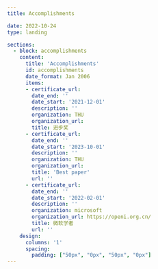 ```yaml
---
title: Accomplishments

date: 2022-10-24
type: landing

sections:
  - block: accomplishments
    content:
      title: 'Accomplishments'
      id: accomplishments
      date_format: Jan 2006
      items:
      - certificate_url: 
        date_end: ''
        date_start: '2021-12-01'
        description: ''
        organization: THU
        organization_url: 
        title: 进步奖
      - certificate_url: 
        date_end: ''
        date_start: '2023-10-01'
        description: '' 
        organization: THU
        organization_url: 
        title: 'Best paper'
        url: ''
      - certificate_url: 
        date_end: ''
        date_start: '2022-02-01'
        description: '' 
        organization: microsoft
        organization_url: https://openi.org.cn/
        title: 微软学者
        url: ''
    design:
      columns: '1'
      spacing:
        padding: ["50px", "0px", "50px", "0px"]
---
```

